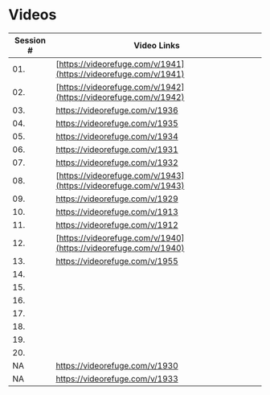 # Videos

| Session # | Video Links|
| --------- | ------------------------------ |
| 01. | [https://videorefuge.com/v/1941](https://videorefuge.com/v/1941) |
| 02. | [https://videorefuge.com/v/1942](https://videorefuge.com/v/1942) |
| 03. | https://videorefuge.com/v/1936 |
| 04. | https://videorefuge.com/v/1935 |
| 05. | https://videorefuge.com/v/1934 |
| 06. | https://videorefuge.com/v/1931 |
| 07. | https://videorefuge.com/v/1932 |
| 08. | [https://videorefuge.com/v/1943](https://videorefuge.com/v/1943) |
| 09. | https://videorefuge.com/v/1929 |
| 10. | https://videorefuge.com/v/1913 |
| 11. | https://videorefuge.com/v/1912 |
| 12. | [https://videorefuge.com/v/1940](https://videorefuge.com/v/1940) |
| 13. | https://videorefuge.com/v/1955 |
| 14. |  |
| 15. |  |
| 16. |  |
| 17. |  |
| 18. |  |
| 19. |  |
| 20. |  |
| NA  | https://videorefuge.com/v/1930 |
| NA  | https://videorefuge.com/v/1933 |

<!--stackedit_data:
eyJoaXN0b3J5IjpbLTg1MDA0NTg1Miw1MDM5ODc5MDAsMTI5Nj
k4ODY1MywtMTA4MTY1MzUzOV19
-->